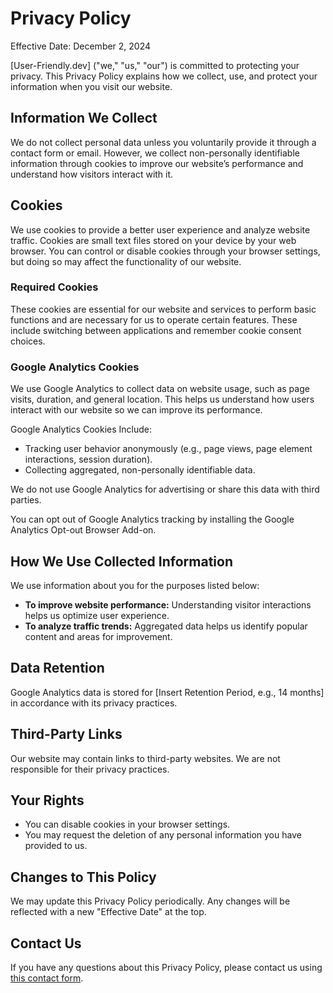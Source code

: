 Privacy Policy
==============

Effective Date: December 2, 2024

[User-Friendly.dev] ("we," "us," "our") is committed to protecting your privacy. This Privacy Policy explains how we collect, use, and protect your information when you visit our website.

Information We Collect
----------------------

We do not collect personal data unless you voluntarily provide it through a contact form or email. However, we collect non-personally identifiable information through cookies to improve our website’s performance and understand how visitors interact with it.

Cookies
-------

We use cookies to provide a better user experience and analyze website traffic. Cookies are small text files stored on your device by your web browser. You can control or disable cookies through your browser settings, but doing so may affect the functionality of our website.

### Required Cookies

These cookies are essential for our website and services to perform basic functions and are necessary for us to operate certain features. These include switching between applications and remember cookie consent choices.

### Google Analytics Cookies

We use Google Analytics to collect data on website usage, such as page visits, duration, and general location. This helps us understand how users interact with our website so we can improve its performance.

Google Analytics Cookies Include:

- Tracking user behavior anonymously (e.g., page views, page element interactions, session duration).
- Collecting aggregated, non-personally identifiable data.

We do not use Google Analytics for advertising or share this data with third parties.

You can opt out of Google Analytics tracking by installing the Google Analytics Opt-out Browser Add-on.

How We Use Collected Information
--------------------------------

We use information about you for the purposes listed below:

- **To improve website performance:** Understanding visitor interactions helps us optimize user experience.
- **To analyze traffic trends:** Aggregated data helps us identify popular content and areas for improvement.

Data Retention
--------------

Google Analytics data is stored for [Insert Retention Period, e.g., 14 months] in accordance with its privacy practices.

Third-Party Links
-----------------
Our website may contain links to third-party websites. We are not responsible for their privacy practices.

Your Rights
-----------
- You can disable cookies in your browser settings.
- You may request the deletion of any personal information you have provided to us.

Changes to This Policy
----------------------

We may update this Privacy Policy periodically. Any changes will be reflected with a new "Effective Date" at the top.

Contact Us
----------
If you have any questions about this Privacy Policy, please contact us using [this contact form](https://user-friendly.dev/contact).
